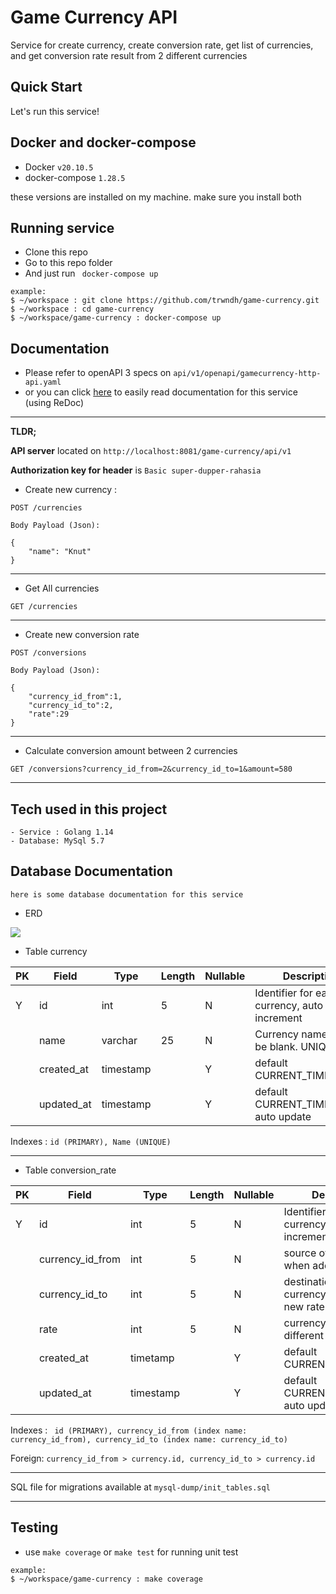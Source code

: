 # Game Currency API
Service for create currency, create conversion rate, get list of currencies, and get conversion rate result from 2 different currencies

## Quick Start
Let's run this service!

## Docker and docker-compose
* Docker ```v20.10.5``` 
* docker-compose ```1.28.5```

these versions are installed on my machine. make sure you install both

## Running service
* Clone this repo 
* Go to this repo folder 
* And just run 
``` docker-compose up```

```
example:
$ ~/workspace : git clone https://github.com/trwndh/game-currency.git
$ ~/workspace : cd game-currency
$ ~/workspace/game-currency : docker-compose up
```

## Documentation
- Please refer to openAPI 3 specs on ```api/v1/openapi/gamecurrency-http-api.yaml```
- or you can click [here](http://redocly.github.io/redoc/?url=https://raw.githubusercontent.com/trwndh/game-currency/main/api/v1/openapi/gamecurreny-http-api.yaml) to easily read documentation for this service (using ReDoc)

---
**TLDR;**

__API server__ located on ```http://localhost:8081/game-currency/api/v1```

__Authorization key for header__ is ```Basic super-dupper-rahasia```

* Create new currency :  
```
POST /currencies
```
```
Body Payload (Json):

{
    "name": "Knut"
}
```
---
* Get All currencies
```
GET /currencies
```
---
* Create new conversion rate
```
POST /conversions
```
```
Body Payload (Json):

{
    "currency_id_from":1,
    "currency_id_to":2,
    "rate":29
}

```
---
* Calculate conversion amount between 2 currencies
```
GET /conversions?currency_id_from=2&currency_id_to=1&amount=580
```
---

## Tech used in this project
```
- Service : Golang 1.14
- Database: MySql 5.7 
```

## Database Documentation
```
here is some database documentation for this service
```
* ERD

<img src="https://raw.githubusercontent.com/trwndh/game-currency/main/docs/database/erd.png"/>

* Table currency 

| PK | Field      | Type      | Length | Nullable | Description                                  |
|----|------------|-----------|--------|----------|----------------------------------------------|
| Y  | id         | int       | 5      | N        | Identifier for each currency, auto increment |
|    | name       | varchar   | 25     | N        | Currency name, cannot be blank. UNIQUE       |
|    | created_at | timestamp |        | Y        | default CURRENT_TIMESTAMP                    |
|    | updated_at | timestamp |        | Y        | default CURRENT_TIMESTAMP, auto update       |

Indexes : ```id (PRIMARY), Name (UNIQUE)```

---

* Table conversion_rate

| PK | Field            | Type      | Length | Nullable | Description                                  |
|----|------------------|-----------|--------|----------|----------------------------------------------|
| Y  | id               | int       | 5      | N        | Identifier for each currency, auto increment |
|    | currency_id_from | int       | 5      | N        | source of ID currency when add new rate      |
|    | currency_id_to   | int       | 5      | N        | destination of ID currency when add new rate |
|    | rate             | int       | 5      | N        | currency rate from 2 different currencies    |
|    | created_at       | timetamp  |        | Y        | default CURRENT_TIMESTAMP                    |
|    | updated_at       | timestamp |        | Y        | default CURRENT_TIMESTAMP, auto update       |

Indexes : ``` id (PRIMARY), currency_id_from (index name: currency_id_from), currency_id_to (index name: currency_id_to)```

Foreign: ```currency_id_from > currency.id, currency_id_to > currency.id```

---

SQL file for migrations available at ``` mysql-dump/init_tables.sql ```

---

## Testing
* use `make coverage` or `make test` for running unit test
```
example:
$ ~/workspace/game-currency : make coverage
```
